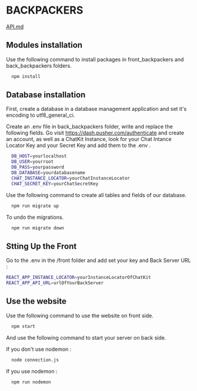 # BACKPACKERS

[API.md](/docs/API.md)

## Modules installation

Use the following command to install packages in front_backpackers and back_backpackers folders.

```bash
  npm install
```

## Database installation

First, create a database in a database management application and set it's encoding to utf8_general_ci.

Create an .env file in back_backpackers folder, write and replace the following fields.
Go visit https://dash.pusher.com/authenticate and create an account, as well as a ChatKit Instance, look for your Chat Intance Locator Key and your Secret Key and add them to the .env .

```bash
  DB_HOST=yourlocalhost
  DB_USER=yourroot
  DB_PASS=yourpassword
  DB_DATABASE=yourdatabasename
  CHAT_INSTANCE_LOCATOR=yourChatInstanceLocator
  CHAT_SECRET_KEY=yourChatSecretKey
```

Use the following command to create all tables and fields of our database.

```bash
  npm run migrate up
```

To undo the migrations.

```bash
  npm run migrate down
```

## Stting Up the Front

Go to the .env in the /front folder and add set your key and Back Server URL :

```bash
REACT_APP_INSTANCE_LOCATOR=yourInstanceLocatorOfChatKit
REACT_APP_API_URL=urlOfYourBackServer
```

## Use the website

Use the following command to use the website on front side.

```bash
  npm start
```

And use the following command to start your server on back side.

If you don't use nodemon :

```bash
  node connection.js
```

If you use nodemon :

```bash
  npm run nodemon
```
